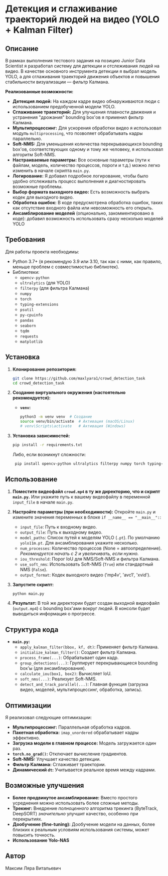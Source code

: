 # Детекция и сглаживание траекторий людей на видео (YOLO + Kalman Filter)

## Описание

В рамках выполнения тестового задания на позицию Junior Data Scientist я разработал систему для детекции и отслеживания людей на видео.  В качестве основного инструмента детекции я выбрал модель YOLO, а для сглаживания траекторий движения объектов и повышения стабильности визуализации — фильтр Калмана.

**Реализованные возможности:**

*   **Детекция людей:** На каждом кадре видео обнаруживаются люди с использованием предобученной модели YOLO.
*   **Сглаживание траекторий:** Для улучшения плавности движения и устранения "дрожания" bounding box'ов я применил фильтр Калмана.
*   **Мультипроцессинг:** Для ускорения обработки видео я использовал модуль `multiprocessing`, что позволяет обрабатывать кадры параллельно.
*   **Soft-NMS:**  Для уменьшения количества перекрывающихся bounding box'ов, соответствующих одному и тому же человеку, я использовал алгоритм Soft-NMS.
*   **Настраиваемые параметры:** Все основные параметры (пути к файлам, модель, количество процессов, пороги и т.д.) можно легко изменить в начале скрипта `main.py`.
*   **Логирование:**  Я добавил подробное логирование, чтобы было удобно отслеживать процесс выполнения и диагностировать возможные проблемы.
*   **Выбор формата выходного видео:**  Есть возможность выбрать кодек для выходного видео.
*   **Обработка ошибок:**  В коде предусмотрена обработка ошибок, таких как отсутствие входного файла или невозможность его открыть.
*   **Ансамблирование моделей** (опционально, закомментировано в коде): добавил возможность использовать сразу несколько моделей YOLO

## Требования

Для работы проекта необходимы:

*   Python 3.7+ (я рекомендую 3.9 или 3.10, так как с ними, как правило, меньше проблем с совместимостью библиотек).
*   Библиотеки:
    *   `opencv-python`
    *   `ultralytics` (для YOLO)
    *   `filterpy` (для фильтра Калмана)
    *   `numpy`
    *   `torch`
    *  `typing-extensions`
    *   `psutil`
     *  `py-cpuinfo`
     *   `pandas`
     *   `seaborn`
     *   `tqdm`
     *  `requests`
     * `matplotlib`

## Установка

1.  **Клонирование репозитория:**

    ```bash
    git clone https://github.com/maxlyara1/crowd_detection_task
    cd crowd_detection_task
    ```

2.  **Создание виртуального окружения (настоятельно рекомендуется):**

    *   **`venv`:**

        ```bash
        python3 -m venv venv  # Создание
        source venv/bin/activate  # Активация (macOS/Linux)
        # venv\Scripts\activate   # Активация (Windows)
        ```

3.  **Установка зависимостей:**

    ```bash
    pip install -r requirements.txt
    ```
    Либо, если возникнут сложности:
     ```bash
      pip install opencv-python ultralytics filterpy numpy torch typing-extensions psutil py-cpuinfo pandas seaborn tqdm requests matplotlib
     ```

## Использование

1.  **Поместите видеофайл `crowd.mp4` в ту же директорию, что и скрипт `main.py`.**  Или укажите путь к вашему видеофайлу в переменной `input_file` в начале `main.py`.

2.  **Настройте параметры (при необходимости):**  Откройте `main.py` и измените значения переменных в блоке `if __name__ == "__main__":`:
    *   `input_file`: Путь к входному видео.
    *   `output_file`: Путь к выходному видео.
    *   `model_paths`: Список путей к моделям YOLO (`.pt`). По умолчанию `yolo11m.pt`.  Для ансамблирования укажите несколько.
    *   `num_processes`:  Количество процессов (None = автоопределение). *Рекомендуется начать с 2 и увеличивать, если нужно.*
    *   `iou_threshold`: Порог IoU для NMS/Soft-NMS и фильтра Калмана.
    *   `use_soft_nms`: Использовать Soft-NMS (`True`) или стандартный NMS (`False`).
    *   `output_format`: Кодек выходного видео ('mp4v', 'avc1', 'xvid').

3.  **Запустите скрипт:**

    ```bash
    python main.py
    ```

4.  **Результат:**  В той же директории будет создан выходной видеофайл (`output.mp4`) с bounding box'ами вокруг людей.  В консоли будет выводиться информация о прогрессе.

## Структура кода

*   **`main.py`:**
    *   `apply_kalman_filter(bbox, kf, dt)`: Применяет фильтр Калмана.
    *   `initialize_kalman_filter()`: Создает фильтр Калмана.
    *   `process_frame(...)`: Обрабатывает один кадр.
    *   `group_detections(...)`: Группирует перекрывающиеся bounding box'ы (для ансамблирования).
    *   `calculate_iou(box1, box2)`: Вычисляет IoU.
    *   `soft_nms(...)`: Реализует Soft-NMS.
    *   `detect_and_track_parallel(...)`: Главная функция (загрузка видео, моделей, мультипроцессинг, обработка, запись).

## Оптимизации

Я реализовал следующие оптимизации:

*   **Мультипроцессинг:** Параллельная обработка кадров.
*   **Пакетная обработка:**  `imap_unordered` обрабатывает кадры эффективно.
*   **Загрузка модели в главном процессе:**  Модель загружается *один* раз.
*   **`torch.no_grad()`:**  Отключает вычисление градиентов.
*   **Soft-NMS:** Улучшает качество детекции.
*   **Фильтр Калмана:**  Сглаживает траектории.
*   **Динамический `dt`:**  Учитывается реальное время между кадрами.

## Возможные улучшения

*   **Более продвинутое ансамблирование:**  Вместо простого усреднения можно использовать более сложные методы.
*   **Трекинг:**  Внедрение *полноценного* алгоритма трекинга (ByteTrack, DeepSORT) *значительно* улучшит качество, особенно при перекрытиях.
*   **Дообучение (fine-tuning):** Дообучение модели на данных, более близких к реальным условиям использования системы, может повысить точность.
*  **Использование Yolo-NAS**

## Автор

Максим Ляра Витальевич